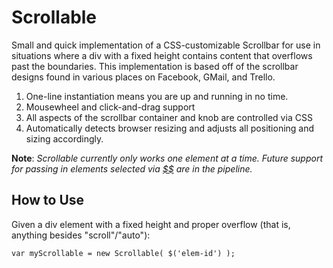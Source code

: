 Scrollable
==========

Small and quick implementation of a CSS-customizable Scrollbar for use in situations where a div with a fixed height contains content that overflows past the boundaries.
This implementation is based off of the scrollbar designs found in various places on Facebook, GMail, and Trello.

1. One-line instantiation means you are up and running in no time.
2. Mousewheel and click-and-drag support
3. All aspects of the scrollbar container and knob are controlled via CSS
4. Automatically detects browser resizing and adjusts all positioning and sizing accordingly.

**Note**: *Scrollable currently only works one element at a time. Future support for passing in elements selected via [$$](http://mootools.net/docs/core/Element/Element#Window:dollars) are in the pipeline.*

How to Use
----------

Given a div element with a fixed height and proper overflow (that is, anything besides "scroll"/"auto"):

	var myScrollable = new Scrollable( $('elem-id') );
